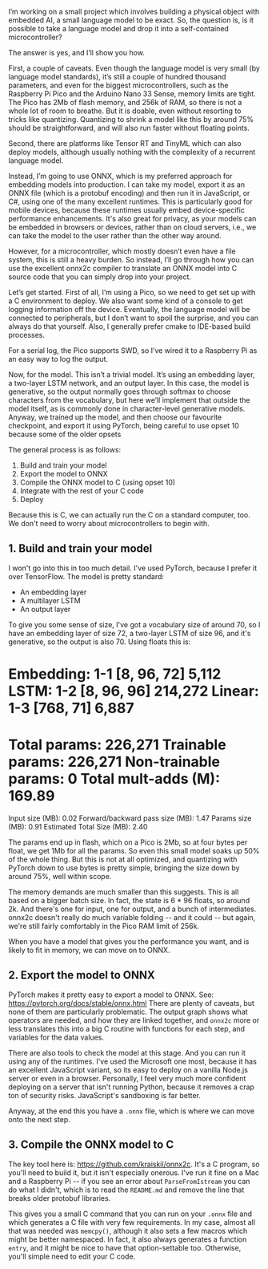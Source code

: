 I’m working on a small project which involves building a physical object with
embedded AI, a small language model to be exact. So, the question is, is it
possible to take a language model and drop it into a self-contained
microcontroller?

The answer is yes, and I’ll show you how.

First, a couple of caveats. Even though the language model is very small (by language model standards),
it’s still a couple of hundred thousand parameters, and even for the biggest
microcontrollers, such as the Raspberry Pi Pico and the Arduino Nano 33 Sense,
memory limits are tight. The Pico has 2Mb of flash memory, and 256k of RAM, so
there is not a whole lot of room to breathe. But it is doable, even without
resorting to tricks like quantizing. Quantizing to shrink a model like this
by around 75% should be straightforward, and will also run faster without
floating points.

Second, there are platforms like Tensor RT and TinyML which can also deploy
models, although usually nothing with the complexity of a recurrent language
model.

Instead, I’m going to use ONNX, which is my preferred approach for
embedding models into production. I can take my model, export it as an ONNX
file (which is a protobuf encoding) and then run it in JavaScript, or C#, using
one of the many excellent runtimes. This is particularly good for mobile
devices, because these runtimes usually embed device-specific performance
enhancements. It's also great for privacy, as your models can be embedded in
browsers or devices, rather than on cloud servers, i.e., we can take the model
to the user rather than the other way around.

However, for a microcontroller, which mostly doesn’t even have a file system,
this is still a heavy burden. So instead, I’ll go through how you can use the
excellent onnx2c compiler to translate an ONNX model into C source code that
you can simply drop into your project.

Let’s get started. First of all, I’m using a Pico, so we need to get set up
with a C environment to deploy. We also want some kind of a console to get
logging information off the device. Eventually, the language model will be
connected to peripherals, but I don’t want to spoil the surprise, and you can
always do that yourself. Also, I generally prefer cmake to IDE-based build
processes.

For a serial log, the Pico supports SWD, so I’ve wired it to a Raspberry Pi as
an easy way to log the output.

Now, for the model. This isn’t a trivial model. It’s using an embedding layer,
a two-layer LSTM network, and an output layer. In this case, the model is
generative, so the output normally goes through softmax to choose characters
from the vocabulary, but here we’ll implement that outside the model itself, as
is commonly done in character-level generative models. Anyway, we trained up
the model, and then choose our favourite checkpoint, and export it using
PyTorch, being careful to use opset 10 because some of the older opsets

The general process is as follows:

1. Build and train your model
2. Export the model to ONNX
3. Compile the ONNX model to C (using opset 10)
4. Integrate with the rest of your C code
5. Deploy

Because this is C, we can actually run the C on a standard computer, too. We 
don't need to worry about microcontrollers to begin with. 

## 1. Build and train your model

I won't go into this in too much detail. I've used PyTorch, because I prefer it
over TensorFlow. The model is pretty standard:

 * An embedding layer
 * A multilayer LSTM
 * An output layer

To give you some sense of size, I've got a vocabulary size of around 70, so 
I have an embedding layer of size 72, a two-layer LSTM of size 96, and it's
generative, so the output is also 70. Using floats this is:

Embedding: 1-1                         [8, 96, 72]               5,112
LSTM: 1-2                              [8, 96, 96]               214,272
Linear: 1-3                            [768, 71]                 6,887
==========================================================================================
Total params: 226,271
Trainable params: 226,271
Non-trainable params: 0
Total mult-adds (M): 169.89
==========================================================================================
Input size (MB): 0.02
Forward/backward pass size (MB): 1.47
Params size (MB): 0.91
Estimated Total Size (MB): 2.40

The params end up in flash, which on a Pico is 2Mb, so at four bytes per float, we get
1Mb for all the params. So even this small model soaks up 50% of the whole thing. But this
is not at all optimized, and quantizing with PyTorch down to use bytes is pretty simple, bringing
the size down by around 75%, well within scope.

The memory demands are much smaller than this suggests. This is all based on a bigger
batch size. In fact, the state is 6 * 96 floats, so around 2k. And there's one for input, one for
output, and a bunch of intermediates. onnx2c doesn't really do much variable folding -- and it
could -- but again, we're still fairly comfortably in the Pico RAM limit of 256k. 

When you have a model that gives you the performance you want, and is likely to fit in memory,
we can move on to ONNX.

## 2. Export the model to ONNX

PyTorch makes it pretty easy to export a model to ONNX. See: https://pytorch.org/docs/stable/onnx.html
There are plenty of caveats, but none of them are particularly problematic. The output graph 
shows what operators are needed, and how they are linked together, and `onnx2c` more or less
translates this into a big C routine with functions for each step, and variables for the data
values.

There are also tools to check the model at this stage. And you can run it using any of the 
runtimes. I've used the Microsoft one most, because it has an excellent JavaScript variant,
so its easy to deploy on a vanilla Node.js server or even in a browser. Personally, I feel
very much more confident deploying on a server that isn't running Python, because it removes
a crap ton of security risks. JavaScript's sandboxing is far better. 

Anyway, at the end this you have a `.onnx` file, which is where we can move onto the next step.

## 3. Compile the ONNX model to C

The key tool here is: https://github.com/kraiskil/onnx2c. It's a C program, so you'll need to
build it, but it isn't especially onerous. I've run it fine on a Mac and a Raspberry Pi 
-- if you see an error about `ParseFromIstream` you can do what I didn't, which is to read
the `README.md` and remove the line that breaks older protobuf libraries. 

This gives you a small C command that you can run on your `.onnx` file and which generates
a C file with very few requirements. In my case, almost all that was needed was `memcpy()`, 
although it also sets a few macros which might be better namespaced. In fact, it also 
always generates a function `entry`, and it might be nice to have that option-settable too. 
Otherwise, you'll simple need to edit your C code.

